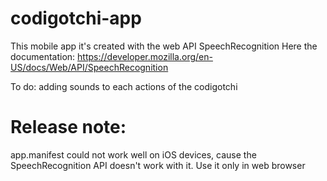 # codigotchi-app

This mobile app it's created with the web API SpeechRecognition
Here the documentation: https://developer.mozilla.org/en-US/docs/Web/API/SpeechRecognition

To do: adding sounds to each actions of the codigotchi

# Release note:
app.manifest could not work well on iOS devices, cause the SpeechRecognition API doesn't work with it. Use it only in web browser
